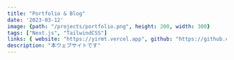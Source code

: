 ```yaml
---
title: "Portfolio & Blog"
date: '2023-03-12'
image: {path: "/projects/portfolio.png", height: 200, width: 300}
tags: ["Next.js", "TailwindCSS"]
links: { website: "https://yirmt.vercel.app", github: "https://github.com/yiRMT/yiRMT.vercel.app", media: "" }
description: "本ウェブサイトです"
---
```

